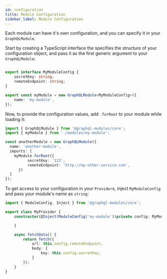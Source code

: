 ```yaml
---
id: configuration
title: Module Configuration
sidebar_label: Module Configuration
---
```


Each module can have it's own configuration, and you can specify it in your `GraphQLModule`.

Start by creating a TypeScript interface the specifies the structure of your configuration object, and pass it as the first generic argument to your `GraphQLModule`:

```typescript

export interface MyModuleConfig {
    secretKey: string;
    remoteEndpoint: string;
}

export const myModule = new GraphQLModule<MyModuleConfig>({
    name: 'my-module',
});
```

Now, to provide the configuration values, add `.forRoot` to your module while loading it:

```typescript
import { GraphQLModule } from '@graphql-modules/core';
import { myModule } from './modules/my-module';

const anotherModule = new GraphQLModule({
  name: 'another-module',
  imports: [
    myModule.forRoot({
          secretKey: '123',
          remoteEndpoint: 'http://my-other-service.com',
      })
  ]
});
```

To get access to your configuration in your `Provider`s, inject `MyModuleConfig` and pass your module's name as `string`:

```typescript
import { ModuleConfig, Inject } from '@graphql-modules/core';

export class MyProvider {
    constructor(@Inject(ModuleConfig('my-module'))private config: MyModuleConfig) {

    }

    async fetchData() {
        return fetch({
            url: this.config.remoteEndpoint.
            body: {
                key: this.config.secretKey,
            }
        });
    }
}
```
